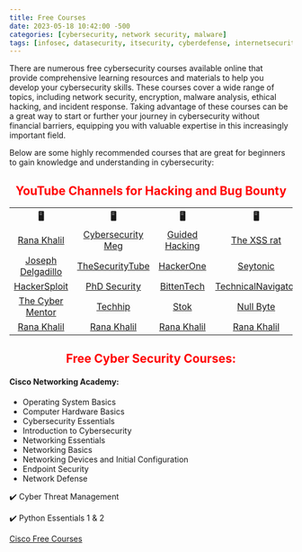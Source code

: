 ```yaml
---
title: Free Courses
date: 2023-05-18 10:42:00 -500
categories: [cybersecurity, network security, malware]
tags: [infosec, datasecurity, itsecurity, cyberdefense, internetsecurity] # TAG names should be lowercase
---
```


There are numerous free cybersecurity courses available online that provide comprehensive learning resources and materials to help you develop your cybersecurity skills. These courses cover a wide range of topics, including network security, encryption, malware analysis, ethical hacking, and incident response.
Taking advantage of these courses can be a great way to start or further your journey in cybersecurity without financial barriers, equipping you with valuable expertise in this increasingly important field.

Below are some highly recommended courses that are great for beginners to gain knowledge and understanding in cybersecurity:

<h2 align="center" style="color:red">YouTube Channels for Hacking and Bug Bounty</h2>



<!-- youtube channel for cybersecurity -->

<table align="center">
<tr align="center">
<th>🖥️</th>
<th>🖥️</th>
<th>🖥️</th>
<th>🖥️</th>
<th>🖥️</th>
</tr>

<tr align="center">
<td><a href="https://www.youtube.com/@RanaKhalil101/videos" target="_blank">Rana Khalil</a></td>
<td><a href="https://www.youtube.com/@CybersecurityMeg/videos" target="_blank">Cybersecurity Meg</a></td>
<td><a href="https://www.youtube.com/@GuidedHacking/videos" target="_blank">Guided Hacking</a></td>
<td><a href="https://www.youtube.com/@TheXSSrat/videos" target="_blank">The XSS rat</a></td>
<td><a href="https://www.youtube.com/@JosephDelgadillo/videos" target="_blank">Joseph Delgadillo</a></td>
</tr>

<tr align="center">
<td><a href="https://www.youtube.com/@JosephDelgadillo/videos" target="_blank">Joseph Delgadillo</a></td>
<td><a href="https://www.youtube.com/@TheSecurityTube/videos" target="_blank">TheSecurityTube</a></td>
<td><a href="https://www.youtube.com/@HackerOneTV/videos" target="_blank">HackerOne</a></td>
<td><a href="https://www.youtube.com/@Seytonic" target="_blank">Seytonic</a></td>
<td><a href="https://www.youtube.com/@SimplyCyber/videos
" target="_blank">Simply Cyber</a></td>
</tr>

<tr align="center">
<td><a href="https://www.youtube.com/@HackerSploit/videos" target="_blank">HackerSploit</a></td>
<td><a href="https://www.youtube.com/@phd_security/videos" target="_blank">PhD Security</a></td>
<td><a href="https://www.youtube.com/@BittenTech" target="_blank">BittenTech</a></td>
<td><a href="https://www.youtube.com/@TechnicalNavigator/videos
" target="_blank">TechnicalNavigator</a></td>
<td><a href="https://www.youtube.com/@LiveOverflow" target="_blank">LiveOverflow</a></td>
</tr>

<tr align="center">
<td><a href="https://www.youtube.com/@TCMSecurityAcademy" target="_blank">The Cyber Mentor</a></td>
<td><a href="https://www.youtube.com/@techchipnet" target="_blank">Techhip</a></td>
<td><a href="https://www.youtube.com/@STOKfredrik/videos" target="_blank">Stok</a></td>
<td><a href="https://www.youtube.com/@hak5" target="_blank">Null Byte</a></td>
<td><a href="https://www.youtube.com/@RanaKhalil101/videos" target="_blank">Rana Khalil</a></td>
</tr>

<tr align="center">
<td><a href="https://www.youtube.com/@RanaKhalil101/videos" target="_blank">Rana Khalil</a></td>
<td><a href="https://www.youtube.com/@RanaKhalil101/videos" target="_blank">Rana Khalil</a></td>
<td><a href="https://www.youtube.com/@RanaKhalil101/videos" target="_blank">Rana Khalil</a></td>
<td><a href="https://www.youtube.com/@RanaKhalil101/videos" target="_blank">Rana Khalil</a></td>
<td><a href="https://www.youtube.com/@RanaKhalil101/videos" target="_blank">Rana Khalil</a></td>
</tr>
</table>

<!-- free cybersecurity courses-->

<h2 align="center" style="color:red">Free Cyber Security Courses:</h2> 

#### Cisco Networking Academy: 

* Operating System Basics
* Computer Hardware Basics
* Cybersecurity Essentials
* Introduction to Cybersecurity
* Networking Essentials
* Networking Basics
* Networking Devices and Initial Configuration
* Endpoint Security
* Network Defense

✔️ Cyber Threat Management

✔️ Python Essentials 1 & 2

<a href="https://skillsforall.com/catalog" target="_blank">Cisco Free Courses</a>





